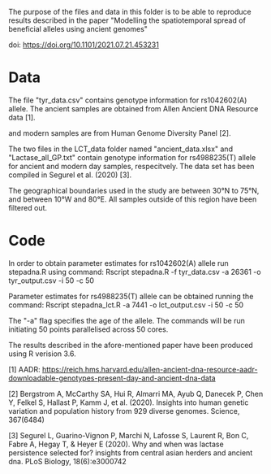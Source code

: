 
The purpose of the files and data in this folder is to be able to reproduce results described in the paper "Modelling the spatiotemporal spread of beneficial alleles using ancient genomes"

doi: https://doi.org/10.1101/2021.07.21.453231

# Data
The file "tyr_data.csv" contains genotype information for rs1042602(A) allele. The ancient samples are obtained from Allen Ancient DNA Resource data [1].

and modern samples are from Human Genome Diversity Panel [2].

The two files in the LCT_data folder named "ancient_data.xlsx" and "Lactase_all_GP.txt" contain genotype information for rs4988235(T) allele for ancient and modern day samples, respecitvely. The data set has been compiled in Segurel et al. (2020) [3].

The geographical boundaries used in the study are between 30°N to 75°N, and between 10°W and 80°E. All samples outside of this region have been filtered out.

# Code
In order to obtain parameter estimates for rs1042602(A) allele run stepadna.R using command:
Rscript stepadna.R -f tyr_data.csv -a 26361 -o tyr_output.csv -i 50 -c 50

Parameter estimates for rs4988235(T) allele can be obtained running the command:
Rscript stepadna_lct.R -a 7441 -o lct_output.csv -i 50 -c 50

The "-a" flag specifies the age of the allele. The commands will be run initiating 50 points parallelised across 50 cores.

The results described in the afore-mentioned paper have been produced using R verision 3.6.

[1] AADR: https://reich.hms.harvard.edu/allen-ancient-dna-resource-aadr-downloadable-genotypes-present-day-and-ancient-dna-data

[2] Bergstrom A, McCarthy SA, Hui R, Almarri MA, Ayub Q, Danecek P, Chen Y, Felkel S, Hallast P, Kamm J, et al. (2020). Insights into human genetic variation and population history from 929 diverse genomes. Science, 367(6484)

[3] Segurel L, Guarino-Vignon P, Marchi N, Lafosse S, Laurent R, Bon C, Fabre A, Hegay T, & Heyer E (2020). Why and when was lactase persistence selected for? insights from central asian herders and ancient dna. PLoS Biology, 18(6):e3000742
